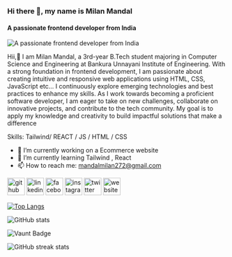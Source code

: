### Hi there 👋, my name is Milan Mandal
#### A passionate frontend developer from India
![A passionate frontend developer from India](https://media.licdn.com/dms/image/v2/D5603AQE25Ud5U4D0bw/profile-displayphoto-shrink_400_400/profile-displayphoto-shrink_400_400/0/1725073878786?e=1740614400&v=beta&t=aIJ4bSw-9j-c5g65ro1acPZmGLKZqugkaN4F_q-xY50)

Hii,👋 I am Milan Mandal, a 3rd-year B.Tech student majoring in Computer Science and Engineering at Bankura Unnayani Institute of Engineering. With a strong foundation in frontend development, I am passionate about creating intuitive and responsive web applications using HTML, CSS, JavaScript etc... 
I continuously explore emerging technologies and best practices to enhance my skills. As I work towards becoming a proficient software developer, I am eager to take on new challenges, collaborate on innovative projects, and contribute to the tech community. My goal is to apply my knowledge and creativity to build impactful solutions that make a difference

Skills: Tailwind/ REACT / JS / HTML / CSS

- 🔭 I’m currently working on a Ecommerce website 
- 🌱 I’m currently learning Tailwind , React 
- 📫 How to reach me: mandalmilan272@gmail.com 


[<img src='https://cdn.jsdelivr.net/npm/simple-icons@3.0.1/icons/github.svg' alt='github' height='40'>](https://github.com/student-MilanMandal)  [<img src='https://cdn.jsdelivr.net/npm/simple-icons@3.0.1/icons/linkedin.svg' alt='linkedin' height='40'>](https://www.linkedin.com/in/codemilanmandal/)  [<img src='https://cdn.jsdelivr.net/npm/simple-icons@3.0.1/icons/facebook.svg' alt='facebook' height='40'>](https://www.facebook.com/CodeMilanMandal)  [<img src='https://cdn.jsdelivr.net/npm/simple-icons@3.0.1/icons/instagram.svg' alt='instagram' height='40'>](https://www.instagram.com/milanmandal554/)  [<img src='https://cdn.jsdelivr.net/npm/simple-icons@3.0.1/icons/twitter.svg' alt='twitter' height='40'>](https://twitter.com/MilanManda93462)  [<img src='https://cdn.jsdelivr.net/npm/simple-icons@3.0.1/icons/icloud.svg' alt='website' height='40'>](https://weather-app-milan.netlify.app/)  

[![Top Langs](https://github-readme-stats.vercel.app/api/top-langs/?username=student-MilanMandal)](https://github.com/anuraghazra/github-readme-stats)

![GitHub stats](https://github-readme-stats.vercel.app/api?username=student-MilanMandal&show_icons=true)  

![Vaunt Badge](https://api.vaunt.dev/v1/github/entities/student-MilanMandal/contributions?format=svg&private=false)  

![GitHub streak stats](https://streak-stats.demolab.com/?user=student-MilanMandal)  

